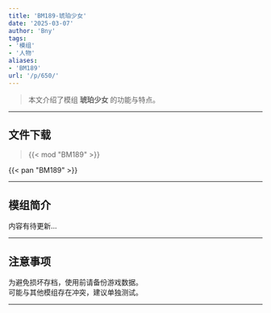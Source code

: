 ```yaml
---
title: 'BM189-琥珀少女'
date: '2025-03-07'
author: 'Bny'
tags:
- '模组'
- '人物'
aliases:
- 'BM189'
url: '/p/650/'
---
```


> 本文介绍了模组 **琥珀少女** 的功能与特点。

---

## 文件下载  

> {{< mod "BM189" >}}  

{{< pan "BM189" >}}  

---

## 模组简介

>  
内容有待更新...  

---

## 注意事项

>  
为避免损坏存档，使用前请备份游戏数据。  
可能与其他模组存在冲突，建议单独测试。  

---

